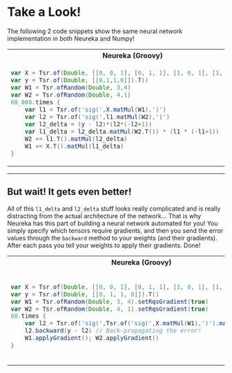 # Take a Look! #

The following 2 code snippets show the same neural network
implementation in both Neureka and Numpy!

<table>
<tr>
<th>Neureka (Groovy)</th>
<th>Numpy (Python)</th>
</tr>
<tr>
<td> 

```groovy
var X = Tsr.of(Double, [[0, 0, 1], [0, 1, 1], [1, 0, 1], [1, 1, 1] ])
var y = Tsr.of(Double, [[0,1,1,0]]).T()
var W1 = Tsr.ofRandom(Double, 3,4)
var W2 = Tsr.ofRandom(Double, 4,1)
60_000.times {
    var l1 = Tsr.of('sig(',X.matMul(W1),')')
    var l2 = Tsr.of('sig(',l1.matMul(W2),')')
    var l2_delta = (y - l2)*(l2*(-l2+1))
    var l1_delta = l2_delta.matMul(W2.T()) * (l1 * (-l1+1))
    W2 += l1.T().matMul(l2_delta)
    W1 += X.T().matMul(l1_delta)
}
```
 
</td>
<td>

```python
X = np.array([ [0,0,1],[0,1,1],[1,0,1],[1,1,1] ])
y = np.array([[0,1,1,0]]).T
W1 = 2*np.random.random((3,4)) - 1
W2 = 2*np.random.random((4,1)) - 1
for j in xrange(60000):
    l1 = 1/(1+np.exp(-(np.dot(X,W1))))
    l2 = 1/(1+np.exp(-(np.dot(l1,W2))))
    l2_delta = (y - l2)*(l2*(1-l2))
    l1_delta = l2_delta.dot(W2.T) * (l1 * (1-l1))
    W2 += l1.T.dot(l2_delta)
    W1 += X.T.dot(l1_delta)
```

</td>
</tr>
</table>

---

## But wait! It gets even better! ##

All of this `l1_delta` and `l2_delta` stuff looks really
complicated and is really distracting from the actual architecture
of the network... That is why Neureka has this part
of building a neural network automated for you!
You simply specify which tensors require gradients,
and then you send the error values through the `backward`
method to your weights (and their gradients).
After each pass you tell your weights to apply their gradients.
Done!

<table>
<tr>
<th>Neureka (Groovy)</th>
<th>Numpy (Python)</th>
</tr>
<tr>
<td> 

```groovy
var X = Tsr.of(Double, [[0, 0, 1], [0, 1, 1], [1, 0, 1], [1, 1, 1]])
var y = Tsr.of(Double, [[0, 1, 1, 0]]).T()
var W1 = Tsr.ofRandom(Double, 3, 4).setRqsGradient(true)
var W2 = Tsr.ofRandom(Double, 4, 1).setRqsGradient(true)
60.times {
    var l2 = Tsr.of('sig(',Tsr.of('sig(',X.matMul(W1),')').matMul(W2),')')
    l2.backward(y - l2) // Back-propagating the error!
    W1.applyGradient(); W2.applyGradient()
}
```

</td>
<td>

```python
X = np.array([ [0,0,1],[0,1,1],[1,0,1],[1,1,1] ])
y = np.array([[0,1,1,0]]).T
W1 = 2*np.random.random((3,4)) - 1
W2 = 2*np.random.random((4,1)) - 1
for j in xrange(60000):
    l1 = 1/(1+np.exp(-(np.dot(X,W1))))
    l2 = 1/(1+np.exp(-(np.dot(l1,W2))))
    l2_delta = (y - l2)*(l2*(1-l2))
    l1_delta = l2_delta.dot(W2.T) * (l1 * (1-l1))
    W2 += l1.T.dot(l2_delta)
    W1 += X.T.dot(l1_delta)
```

</td>
</tr>
</table>
